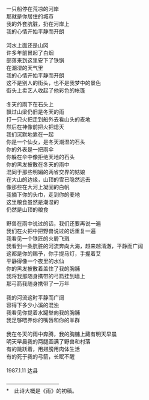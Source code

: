 一只船停在荒凉的河岸<br>
那就是你居住的城市<br>
我的外套肮脏，扔在河岸上<br>
我的心情开始平静而开朗<br>
<br>
河水上面还是山冈<br>
许多年前冒起了白烟<br>
部落来到这里安下了铁锅<br>
在潮湿的天气里<br>
我的心情开始平静而开朗<br>
这不是别人的街头，也不是我梦中的景色<br>
街头上卖艺人收起了他彩色的帐篷<br>
<br>
冬天的雨下在石头上<br>
飘过山梁仍旧是冬天的雨<br>
打一只火把走到船外去看山头的麦地<br>
然后在神像前把火把熄灭<br>
我们沉默地靠在一起<br>
你是一个仙女，是冬天潮湿的石头<br>
你的外表是一把雨伞<br>
你躲在伞中像拒绝天地的石头<br>
你的黑发披散在冬天的雨中<br>
混同于那些明媚的两省交界的姑娘<br>
在大山的边缘，山顶的雪已隐然远去<br>
像那些在大河上凝固的白帆<br>
我摘下你的头巾，走到你的麦地<br>
这里粮食虽然是潮湿的<br>
仍然是山顶的粮食<br>
<br>
野兽在雨中说过的话，我们还要再说一遍<br>
我们在火把中把野兽说过的话重复一遍<br>
我看见一个铁匠的火屑飞溅<br>
我看到一条肮脏的河流奔向大海，越来越清澈，平静而广阔<br>
这都是你的赐予，你手提马灯，手握着艾<br>
平静得像一个夜里的水仙<br>
你的黑发披散着盖住了我的胸脯<br>
我将我那随身携带的弓箭挂到墙上<br>
那弓箭我随身携带了一万年<br>
<br>
我的河流这时平静而广阔<br>
容得下多少小溪的混浊<br>
我看见你提着水罐举向我的胸脯<br>
我足够喂养你的嘴唇和你的羊群<br>
<br>
我在冬天的雨中奔腾，我的胸脯上藏有明天早晨<br>
明天早晨我的两腿画满了野兽和村落<br>
有的跳跃着，用翅膀用肉体生活<br>
有的死于我的弓箭，长眠不醒<br>
<br>
1987.1.11 达县<br>
<br>
——————————<br>
*　此诗大概是《雨》的初稿。